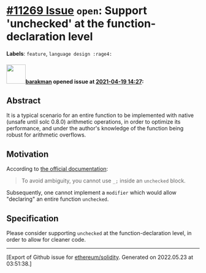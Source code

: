 # [\#11269 Issue](https://github.com/ethereum/solidity/issues/11269) `open`: Support 'unchecked' at the function-declaration level
**Labels**: `feature`, `language design :rage4:`


#### <img src="https://avatars.githubusercontent.com/u/7003246?v=4" width="50">[barakman](https://github.com/barakman) opened issue at [2021-04-19 14:27](https://github.com/ethereum/solidity/issues/11269):

## Abstract

It is a typical scenario for an entire function to be implemented with native (unsafe until solc 0.8.0) arithmetic operations, in order to optimize its performance, and under the author's knowledge of the function being robust for arithmetic overflows.

## Motivation

According to [the official documentation](https://docs.soliditylang.org/en/v0.8.0/control-structures.html#checked-or-unchecked-arithmetic):

> To avoid ambiguity, you cannot use `_;` inside an `unchecked` block.

Subsequently, one cannot implement a `modifier` which would allow "declaring" an entire function `unchecked`.

## Specification

Please consider supporting `unchecked` at the function-declaration level, in order to allow for cleaner code.




-------------------------------------------------------------------------------



[Export of Github issue for [ethereum/solidity](https://github.com/ethereum/solidity). Generated on 2022.05.23 at 03:51:38.]
